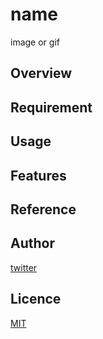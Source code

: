<!-- [GitHubで使えるイカしたREADMEの作り方 - Qiita](https://qiita.com/Kotabrog/items/fb328b72ac94137897af?utm_source=Qiita%25E3%2583%258B%25E3%2583%25A5%25E3%2583%25BC%25E3%2582%25B9&utm_campaign=e082645ca7-Qiita_newsletter_446_01_20_2021&utm_medium=email&utm_term=0_e44feaa081-e082645ca7-33613617) -->

# name

image or gif

## Overview

## Requirement

## Usage

## Features

## Reference

## Author

[twitter](https://twitter.com/Kotabrog)

## Licence

[MIT](https://......)
